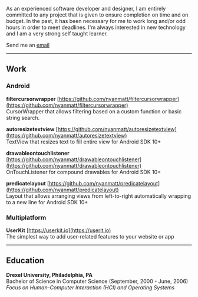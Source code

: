 As an experienced software developer and designer, I am entirely committed to any project that is given to ensure completion on time and on budget. In the past, it has been necessary for me to work long and/or odd hours in order to meet deadlines. I'm always interested in new technology and I am a very strong self taught learner. 

Send me an [email](mailto:nyanmatt@gmail.com)

___
## Work
### Android

**filtercursorwrapper** [https://github.com/nyanmatt/filtercursorwrapper](https://github.com/nyanmatt/filtercursorwrapper)<br>
CursorWrapper that allows filtering based on a custom function or basic string search.

**autoresizetextview** [https://github.com/nyanmatt/autoresizetextview](https://github.com/nyanmatt/autoresizetextview)<br>
TextView that resizes text to fill entire view for Android SDK 10+

**drawableontouchlistener** [https://github.com/nyanmatt/drawableontouchlistener](https://github.com/nyanmatt/drawableontouchlistener)<br>
OnTouchListener for compound drawables for Android SDK 10+

**predicatelayout** [https://github.com/nyanmatt/predicatelayout](https://github.com/nyanmatt/predicatelayout)<br>
Layout that allows arranging views from left-to-right automatically wrapping to a new line for Android SDK 10+

### Multiplatform

**UserKit** [https://userkit.io](https://userit.io)<br>
The simplest way to add user-related features to your website or app

---
## Education

**Drexel University, Philadelphia, PA**<br>
Bachelor of Science in Computer Science (September, 2000 - June, 2006)<br>
*Focus on Human-Computer Interaction (HCI) and Operating Systems*